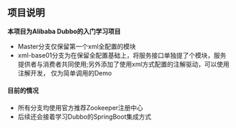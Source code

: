 ## 项目说明
**本项目为Alibaba Dubbo的入门学习项目**

- Master分支仅保留第一个xml全配置的模块
- xml-base01分支为在保留全配置基础上，将服务接口单独提了个模块，服务提供者与消费者共同使用;另外添加了使用xml方式配置的注解驱动，可以使用注解开发， 仅为简单调用的Demo

#### 目前的情况
- 所有分支均使用官方推荐Zookeeper注册中心
- 后续还会接着学习Dubbo的SpringBoot集成方式